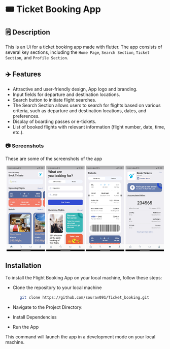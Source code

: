 # 🎟️ Ticket Booking App

## 🗒️ Description

This is an Ui for a ticket booking app made with flutter. The app consists of several key sections, including the `Home Page`, `Search Section`, `Ticket Section`, and `Profile Section`.

## ✈️ Features

- Attractive and user-friendly design, App logo and branding.
- Input fields for departure and destination locations.
- Search button to initiate flight searches.
- The Search Section allows users to search for flights based on various criteria, such as departure and destination locations, dates, and preferences.
- Display of boarding passes or e-tickets.
- List of booked flights with relevant information (flight number, date, time, etc.).

### 📷 Screenshots

These are some of the screenshots of the app

<div align="center">
  <img width="24%" src="screenshots\home.jpg" />
  <img width="24%" src="screenshots\search.jpg" />
  <img width="24%" src="screenshots\ticket.jpg" />
  <img width="24%" src="screenshots\profile.jpg" />
</div>

## Installation

To install the Flight Booking App on your local machine, follow these steps:

- Clone the repository to your local machine

  ```bash
     git clone https://github.com/sourav091/Ticket_booking.git
  ```

- Navigate to the Project Directory:
- Install Dependencies
- Run the App

This command will launch the app in a development mode on your local machine.
